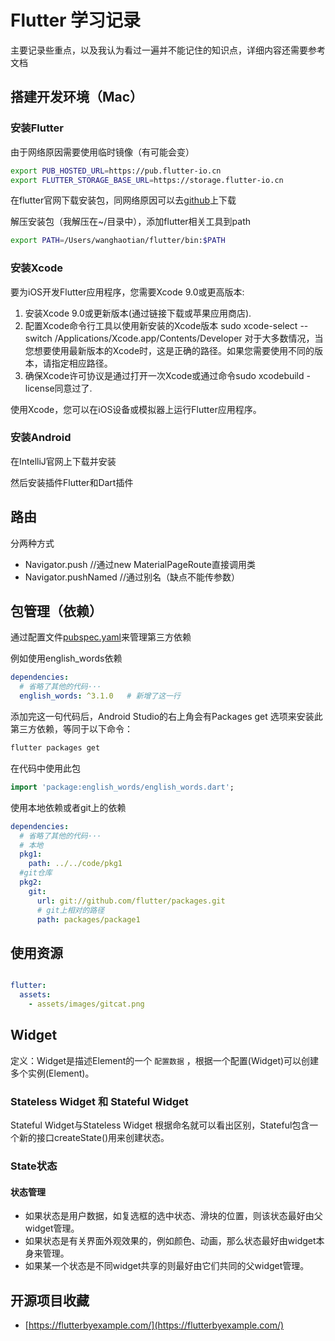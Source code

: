 # Flutter 学习记录

主要记录些重点，以及我认为看过一遍并不能记住的知识点，详细内容还需要参考文档

## 搭建开发环境（Mac）

### 安装Flutter

由于网络原因需要使用临时镜像（有可能会变）

```bash
export PUB_HOSTED_URL=https://pub.flutter-io.cn
export FLUTTER_STORAGE_BASE_URL=https://storage.flutter-io.cn
```

在flutter官网下载安装包，同网络原因可以去[github](https://github.com/flutter/flutter/releases)上下载

解压安装包（我解压在~/目录中），添加flutter相关工具到path

```bash
export PATH=/Users/wanghaotian/flutter/bin:$PATH
```

### 安装Xcode

要为iOS开发Flutter应用程序，您需要Xcode 9.0或更高版本:

1. 安装Xcode 9.0或更新版本(通过链接下载或苹果应用商店).
2. 配置Xcode命令行工具以使用新安装的Xcode版本 sudo xcode-select --switch /Applications/Xcode.app/Contents/Developer 对于大多数情况，当您想要使用最新版本的Xcode时，这是正确的路径。如果您需要使用不同的版本，请指定相应路径。
3. 确保Xcode许可协议是通过打开一次Xcode或通过命令sudo xcodebuild -license同意过了.

使用Xcode，您可以在iOS设备或模拟器上运行Flutter应用程序。

### 安装Android

在IntelliJ官网上下载并安装

然后安装插件Flutter和Dart插件

## 路由

分两种方式

- Navigator.push //通过new MaterialPageRoute直接调用类
- Navigator.pushNamed //通过别名（缺点不能传参数）

## 包管理（依赖）

通过配置文件[pubspec.yaml](../pubspec.yaml)来管理第三方依赖

例如使用english_words依赖

```yaml
dependencies:
  # 省略了其他的代码···
  english_words: ^3.1.0   # 新增了这一行
```

添加完这一句代码后，Android Studio的右上角会有Packages get 选项来安装此第三方依赖，等同于以下命令：

```bash
flutter packages get
```

在代码中使用此包

```dart
import 'package:english_words/english_words.dart';

```

使用本地依赖或者git上的依赖

```yaml
dependencies:
  # 省略了其他的代码···
  # 本地
  pkg1: 
    path: ../../code/pkg1
  #git仓库
  pkg2:
    git:
      url: git://github.com/flutter/packages.git
      # git上相对的路径
      path: packages/package1
```

## 使用资源

```yaml

flutter:
  assets:
    - assets/images/gitcat.png

```

## Widget

定义：Widget是描述Element的一个 `配置数据` ，根据一个配置(Widget)可以创建多个实例(Element)。

### Stateless Widget 和 Stateful Widget

Stateful Widget与Stateless Widget 根据命名就可以看出区别，Stateful包含一个新的接口createState()用来创建状态。

### State状态

#### 状态管理

- 如果状态是用户数据，如复选框的选中状态、滑块的位置，则该状态最好由父widget管理。
- 如果状态是有关界面外观效果的，例如颜色、动画，那么状态最好由widget本身来管理。
- 如果某一个状态是不同widget共享的则最好由它们共同的父widget管理。

## 开源项目收藏

- [https://flutterbyexample.com/](https://flutterbyexample.com/)


